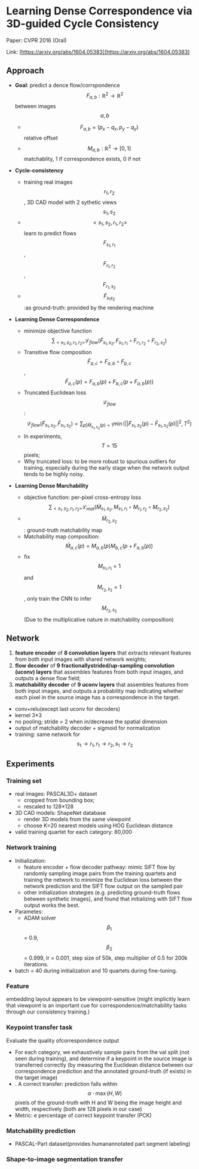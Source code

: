 # Learning Dense Correspondence via 3D-guided Cycle Consistency

Paper: CVPR 2016 (Oral)

Link: [https://arxiv.org/abs/1604.05383](https://arxiv.org/abs/1604.05383)

## Approach

- **Goal**: predict a dence flow/corrspondence $$F_{a,b}: \mathbb{R}^2 \rightarrow \mathbb{R}^2$$ between images $$a, b$$  
   - $$F_{a, b} = (p_x-q_x, p_y-q_y)$$ relative offset
   - $$M_{a,b}: \mathbb{R}^2 \rightarrow [0, 1]$$ matchablity, 1 if correspondence exists, 0 if not
- **Cycle-consistency**
  - training real images $$r_1, r_2$$, 3D CAD model with 2 sythetic views $$s_1, s_2$$
  - $$<s_1, s_2, r_1, r_2>$$ learn to predict flows $$F_{s_1, r_1}$$, $$F_{r_1, r_2}$$, $$F_{r_1, s_2}$$
  - $$\tilde F_{s_1 s_2}$$ :as ground-truth: provided by the rendering machine

- **Learning Dense Correspondence**
  - minimize objective function $$\displaystyle \sum_{<s_1, s_2, r_1, r_2>}\mathcal{L}_{flow}(\tilde F_{s_1, s_2}, F_{s_1, r_1}\circ F_{r_1, r_2} \circ F_{r_2, s_2})$$
  - Transitive flow composition $$\bar F_{a,c} = F_{a, b} \circ F_{b, c}$$, $$\bar F_{a,c}(p) = F_{a, b}(p) + F_{b, c}(p + F_{a, b}(p))$$ 
  - Truncated Euclidean loss $$\mathcal{L}_{flow}$$: $$\mathcal{L}_{flow}(\tilde F_{s_1, s_2}, \bar F_{s_1, s_2}) = \sum_{p|\tilde M_{s_1, s_2}(p)=1} \min (||\tilde F_{s_1, s_2}(p) - \bar F_{s_1, s_2}(p)||^2, T^2)$$
  - In experiments, $$T=15$$pixels;
  - Why truncated loss: to be more robust to spurious outliers for
training, especially during the early stage when the network
output tends to be highly noisy.

- **Learning Dense Marchability**
  - objective function: per-pixel cross-entropy loss $$\displaystyle \sum_{<s_1, s_2, r_1, r_2>}\mathcal{L}_{mat}(\tilde M_{s_1, s_2}, M_{s_1, r_1}\circ M_{r_1, r_2} \circ M_{r_2, s_2})$$
  - $$\tilde M_{r_2, s_2}$$: ground-truth matchability map
  - Matchability map composition: $$\bar M_{a,c}(p) = M_{a,b}(p) M_{b,c}(p+F_{a,b}(p))$$
  - fix $$M_{s_1,r_1}=1$$ and $$M_{r_2, s_2} = 1$$, only train the CNN to infer $$M_{r_2, s_2}$$ (Due to the multiplicative nature in matchability composition)

## Network

1. **feature encoder** of **8 convolution layers** that
extracts relevant features from both input images with
shared network weights; 
2. **flow decoder** of **9 fractionallystrided/up-sampling
convolution (uconv) layers** that assembles
features from both input images, and outputs a dense
flow field; 
3. **matchability decoder** of **9 uconv layers** that
assembles features from both input images, and outputs a
probability map indicating whether each pixel in the source
image has a correspondence in the target.


- conv+relu(except last uconv for decoders)
- kernel 3*3
- no pooling; stride = 2 when in/decrease the spatial dimension
- output of matchability decoder + sigmoid for normalization
- training: same network for $$s_1 \rightarrow r_1, r_1 \rightarrow r_2, s_1 \rightarrow r_2$$

## Experiments

### Training set

- real images:  PASCAL3D+ dataset 
  - cropped from bounding box;
  - rescaled to 128*128
- 3D CAD models: ShapeNet database
  - render 3D models from the same viewpoint
  - choose K=20 nearest models using HOG Euclidean distance
- valid training quartet for each category: 80,000

### Network training

- Initialization: 
  - feature encoder + flow decoder pathway: mimic SIFT flow by randomly sampling image pairs from the training quartets and training the network to minimize the Euclidean loss between the network prediction and the SIFT flow output on the sampled pair
  - other initialization strategies (e.g. predicting ground-truth flows between synthetic images), and found that initializing with SIFT flow output works the best.
- Parametes:
  - ADAM solver $$\beta_1$$ = 0.9, $$\beta_2$$ = 0.999, lr = 0.001,
step size of 50k, step multiplier of 0.5 for 200k iterations.
- batch = 40 during initialization and 10 quartets during fine-tuning.

### Feature 

embedding layout appears to be viewpoint-sensitive
(might implicitly learn that viewpoint is an important cue for correspondence/matchability tasks through our consistency training.)

### Keypoint transfer task
Evaluate the quality ofcorrespondence output

- For each category, we exhaustively sample pairs from the val split (not seen during training), and determine if a keypoint in the source image is transferred correctly (by measuring the Euclidean distance between our correspondence prediction and the annotated ground-truth (if exists) in the target image)
- . A correct transfer: prediction falls within $$\alpha \cdot \max(H, W)$$ pixels of the ground-truth with H and W being the image height and width, respectively (both are 128 pixels in our case)
- Metric: e percentage of correct keypoint transfer (PCK)

### Matchability prediction

- PASCAL-Part dataset(provides humanannotated part segment labeling)

###  Shape-to-image segmentation transfer


  





